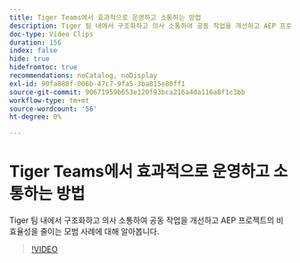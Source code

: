 ```yaml
---
title: Tiger Teams에서 효과적으로 운영하고 소통하는 방법
description: Tiger 팀 내에서 구조화하고 의사 소통하여 공동 작업을 개선하고 AEP 프로젝트의 비효율성을 줄이는 모범 사례에 대해 알아봅니다.
doc-type: Video Clips
duration: 156
index: false
hide: true
hidefromtoc: true
recommendations: noCatalog, noDisplay
exl-id: 90fa888f-006b-47c7-9fa5-3ba815e80ff1
source-git-commit: 90671959b653e120f93bca216a4da116a8f1c3bb
workflow-type: tm+mt
source-wordcount: '56'
ht-degree: 0%

---
```


# Tiger Teams에서 효과적으로 운영하고 소통하는 방법

Tiger 팀 내에서 구조화하고 의사 소통하여 공동 작업을 개선하고 AEP 프로젝트의 비효율성을 줄이는 모범 사례에 대해 알아봅니다.

<!-- 62_S926_3442625_155_how-to-operate-and-communicate-effectively-in-tiger-teams -->
>[!VIDEO](https://video.tv.adobe.com/v/3460221/?learn=on&enablevpops=true&captions=kor)

